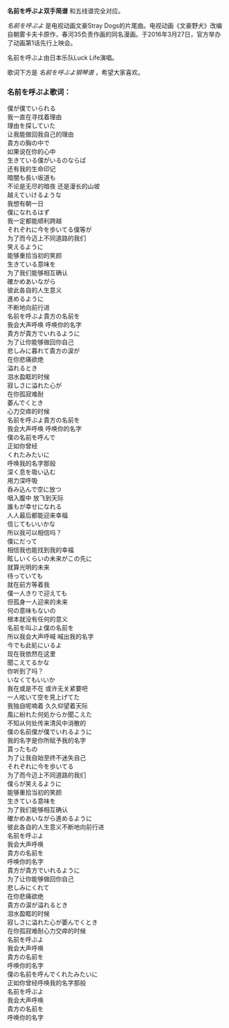 

**名前を呼ぶよ双手简谱** 和五线谱完全对应。

_名前を呼ぶよ_ 是电视动画文豪Stray
Dogs的片尾曲。电视动画《文豪野犬》改编自朝雾卡夫卡原作，春河35负责作画的同名漫画。于2016年3月27日，官方举办了动画第1话先行上映会。

名前を呼ぶよ由日本乐队Luck Life演唱。

歌词下方是 _名前を呼ぶよ钢琴谱_ ，希望大家喜欢。

### 名前を呼ぶよ歌词：

僕が僕でいられる  
我一直在寻找着理由  
理由を探していた  
让我能做回我自己的理由  
貴方の胸の中で  
如果说在你的心中  
生きている僕がいるのならば  
还有我的生命印记  
暗闇も長い坂道も  
不论是无尽的暗夜 还是漫长的山坡  
越えていけるような  
我想有朝一日  
僕になれるはず  
我一定都能顺利跨越  
それぞれに今を歩いてる僕等が  
为了而今迈上不同道路的我们  
笑えるように  
能够重拾当初的笑颜  
生きている意味を  
为了我们能够相互确认  
確かめあいながら  
彼此各自的人生意义  
進めるように  
不断地向前行进  
名前を呼ぶよ貴方の名前を  
我会大声呼唤 呼唤你的名字  
貴方が貴方でいれるように  
为了让你能够做回你自己  
悲しみに暮れて貴方の涙が  
在你悲痛欲绝  
溢れるとき  
泪水盈眶的时候  
寂しさに溢れた心が  
在你孤寂难耐  
萎んでくとき  
心力交瘁的时候  
名前を呼ぶよ貴方の名前を  
我会大声呼唤 呼唤你的名字  
僕の名前を呼んで  
正如你曾经  
くれたみたいに  
呼唤我的名字那般  
深く息を吸い込む  
用力深呼吸  
呑み込んで空に放つ  
咽入腹中 放飞到天际  
誰もが幸せになれる  
人人最后都能迎来幸福  
信じてもいいかな  
所以我可以相信吗？  
僕にだって  
相信我也能找到我的幸福  
眩しいくらいの未来がこの先に  
就算光明的未来  
待っていても  
就在前方等着我  
僕一人きりで迎えても  
但孤身一人迎来的未来  
何の意味もないの  
根本就没有任何的意义  
名前を叫ぶよ僕の名前を  
所以我会大声呼喊 喊出我的名字  
今でも此処にいるよ  
现在我依然在这里  
聞こえてるかな  
你听到了吗？  
いなくてもいいか  
我在或是不在 或许无关紧要吧  
一人呟いて空を見上げてた  
我独自呢喃着 久久仰望着天际  
風に紛れた何処からか聞こえた  
不知从何处传来清风中消散的  
僕の名前僕が僕でいれるように  
我的名字是你所赋予我的名字  
貰ったもの  
为了让我自始至终不迷失自己  
それぞれに今を歩いてる  
为了而今迈上不同道路的我们  
僕らが笑えるように  
能够重拾当初的笑颜  
生きている意味を  
为了我们能够相互确认  
確かめあいながら進めるように  
彼此各自的人生意义不断地向前行进  
名前を呼ぶよ  
我会大声呼唤  
貴方の名前を  
呼唤你的名字  
貴方が貴方でいれるように  
为了让你能够做回你自己  
悲しみにくれて  
在你悲痛欲绝  
貴方の涙が溢れるとき  
泪水盈眶的时候  
寂しさに溢れた心が萎んでくとき  
在你孤寂难耐心力交瘁的时候  
名前を呼ぶよ  
我会大声呼唤  
貴方の名前を  
呼唤你的名字  
僕の名前を呼んでくれたみたいに  
正如你曾经呼唤我的名字那般  
名前を呼ぶよ  
我会大声呼唤  
貴方の名前を  
呼唤你的名字

